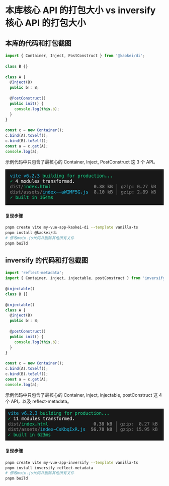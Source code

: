 # 本库核心 API 的打包大小 vs inversify 核心 API 的打包大小

## 本库的代码和打包截图

```ts
import { Container, Inject, PostConstruct } from '@kaokei/di';

class B {}

class A {
  @Inject(B)
  public b!: B;

  @PostConstruct()
  public init() {
    console.log(this.b);
  }
}

const c = new Container();
c.bind(A).toSelf();
c.bind(B).toSelf();
const a = c.get(A);
console.log(a);
```

示例代码中只包含了最核心的 Container, Inject, PostConstruct 这 3 个 API。

![本库打包截图](../images/20250331-112848.jpeg)

#### 复现步骤

```sh
pnpm create vite my-vue-app-kaokei-di --template vanilla-ts
pnpm install @kaokei/di
# 修改main.js代码并删除其他所有文件
pnpm build
```

## inversify 的代码和打包截图

```ts
import 'reflect-metadata';
import { Container, inject, injectable, postConstruct } from 'inversify';

@injectable()
class B {}

@injectable()
class A {
  @inject(B)
  public b!: B;

  @postConstruct()
  public init() {
    console.log(this.b);
  }
}

const c = new Container();
c.bind(A).toSelf();
c.bind(B).toSelf();
const a = c.get(A);
console.log(a);
```

示例代码中只包含了最核心的 Container, inject, injectable, postConstruct 这 4 个 API，以及 reflect-metadata。

![inversify打包截图](../images/20250331-113620.jpeg)

#### 复现步骤

```sh
pnpm create vite my-vue-app-inversify --template vanilla-ts
pnpm install inversify reflect-metadata
# 修改main.js代码并删除其他所有文件
pnpm build
```
